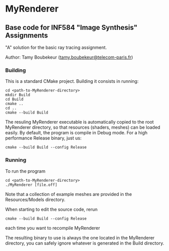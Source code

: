 # MyRenderer
## Base code for INF584 "Image Synthesis" Assignments

"A" solution for the basic ray tracing assignment.

Author: Tamy Boubekeur (tamy.boubekeur@telecom-paris.fr)

### Building

This is a standard CMake project. Building it consists in running:

```
cd <path-to-MyRenderer-directory>
mkdir Build
cd Build
cmake ..
cd ..
cmake --build Build
```

The resuling MyRenderer executable is automatically copied to the root MyRenderer directory, so that resources (shaders, meshes) can be loaded easily. By default, the program is compile in Debug mode. For a high performance Release binary, just us:

```
cmake --build Build --config Release
```

### Running

To run the program
```
cd <path-to-MyRenderer-directory>
./MyRenderer [file.off]
```
Note that a collection of example meshes are provided in the Resources/Models directory.

When starting to edit the source code, rerun 

```
cmake --build Build --config Release
```
each time you want to recompile MyRenderer

The resulting binary to use is always the one located in the MyRenderer directory, you can safely ignore whatever is generated in the Build directory. 
